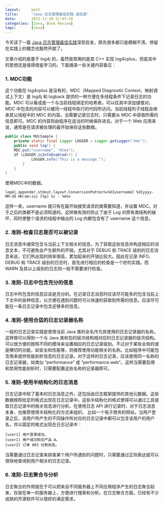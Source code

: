 ```yaml
---
layout:     post
title:      "Java 日志管理最佳实践-读后感"
date:       2013-11-29 11:07:39
categories: [Java, Book Review]
tags:       [Java]
---
```


今天读了一篇 [Java 日志管理最佳实践](http://www.ibm.com/developerworks/cn/java/j-lo-practicelog/index.html)深受启发，原先很多都只是模糊不清，停留在实践上的概念也豁然开朗了。
<!--more-->

文章介绍的是基于 log4j 的，虽然我常用的是其 C++ 实现 log4cplus，但是其中的思想还是值得借鉴学习的。下面摘录一些关键内容备忘：

### 1. MDC功能

这个功能在 log4cplus 是没有的，MDC（Mapped Diagnostic Context，映射调试上下文）是 log4j 和 logback 提供的一种方便在多线程条件下记录日志的功能。MDC 可以看成是一个与当前线程绑定的哈希表，可以往其中添加键值对。MDC 中包含的内容可以被同一线程中执行的代码所访问。当前线程的子线程会继承其父线程中的 MDC 的内容。当需要记录日志时，只需要从 MDC 中获取所需的信息即可。MDC 的内容则由程序在适当的时候保存进去。对于一个 Web 应用来说，通常是在请求被处理的最开始保存这些数据。

```java
public class MdcSample { 
	private static final Logger LOGGER = Logger.getLogger("mdc"); 
	public void log() { 
	MDC.put("username", "Alex"); 
	if (LOGGER.isInfoEnabled()) { 
			LOGGER.info("This is a message."); 
		} 
	} 
}
```

使用MDC中的数据。

```
log4j.appender.stdout.layout.ConversionPattern=%X{username} %d{yyyy-MM-dd HH:mm:ss} [%p] %c - %m%n
```

这样一来，username 就只有在最开始接受请求的类需要知道，并设置 MDC。对于之后的类都不是必须知道的。这样做有效的防止了由于 Log 对原有类结构的破坏，同时使整个请求的线程中输出的 Log 内都包含有了 username 这个信息。

### 2. 准则-检查日志是否可以被记录

日志消息中通常包含与当前上下文相关的信息。为了获取这些信息并构造相应的消息文本，不可避免会产生额外的开销。尤其对于 DEBUG 和 TRACE 级别的日志消息来说，它们所出现的频率很高，累加起来的开销比较大。因此在记录 INFO、DEBUG 和 TRACE 级别的日志时，首先进行相应的检查是一个好的实践。而 WARN 及其以上级别的日志则一般不需要进行检查。

### 3. 准则-日志中包含充分的信息

日志中所包含的信息应该是充分的。在记录日志消息时应该尽可能多的包含当前上下文中的各种信息，以方便在遇到问题时可以快速的获取到所需的信息。应该尽可能在一条日志记录中包含足够多的信息。

### 4. 准则-使用合适的日志记录器名称

一般的日志记录实践是使用当前 Java 类的全名作为其使用的日志记录器的名称。这样做可以得到一个与 Java 类和包的层次结构相对应的日志记录器的层次结构。可以很方便的按照不同的模块来设置相应的日志记录级别。不过对于某些全局的或是横切的功能，如安全和性能等，则推荐使用功能相关的名称。比如程序中可能包含用来提供性能剖析信息的日志记录。对于这样的日志记录，应该使用同一名称的日志记录器，如类似 “performance” 或 “performance.web”。这样当需要启用和禁用性能剖析时，只需要配置这些名称的记录器即可。

### 5. 准则-使用半结构化的日志消息

日志记录中除了基本的日志消息之外，还包括由日志框架提供的其他元数据。这些数据按照给定的格式出现在日志记录中。这些半结构化的格式使得可以通过工具提取日志记录中的相关信息进行分析。在使用日志 API 进行记录时，对于日志消息本身，也推荐使用半结构化的方式来组织。
比如一个电子商务的网站，当用户登录之后，该用户所产生的不同操作所对应的日志记录中都可以包含该用户的用户名，并以固定的格式出现在日志记录中：

```
[user1] 用户登录成功。
[user1] 用户成功购买产品 A。
[user2] 订单 003 付款失败。
```

当需要通过日志记录来排查某个用户所遇到的问题时，只需要通过正则表达就可以很快地查询到用户相关的日志记录。

### 6. 准则-日志聚合与分析

日志聚合的作用就在于可以把来自不同服务器上不同应用程序产生的日志聚合起来，存放在单一的服务器上，方便进行搜索和分析。在日志聚合方面，已经有不少成熟的开源软件可以很好的满足需求。
